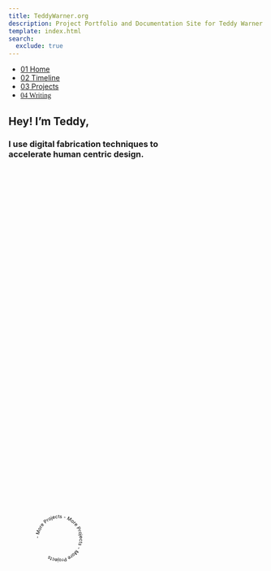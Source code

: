 ```yaml
---
title: TeddyWarner.org
description: Project Portfolio and Documentation Site for Teddy Warner.
template: index.html
search:
  exclude: true
---
```


<head>
  <meta charset="UTF-8">
  <meta name="viewport" content="width=device-width, initial-scale=1.0">
  <title>Teddy Warner</title>
  <script src="https://kit.fontawesome.com/79ff35ecec.js" crossorigin="anonymous"></script>
  <link rel="stylesheet" href="assets/css/index.css">
</head>

<nav class="main-navigation">
    <ul>
      <li><a class="home" href="http://teddywarner.com"><span class="navnum">01</span> Home</a></li>
      <li><a class="proj" href="http://teddywarner.com/time/"><span class="navnum">02</span> Timeline</a></li>
      <li><a class="mach" href="http://teddywarner.com/proj/"><span class="navnum">03</span> Projects</a></li>
      <li><a class="fab" href="http://teddywarner.com/writ/" style="font-family: 'Fira Sans';"><span class="navnum">04</span> Writing</a></li>
    </ul>
</nav>

<body>
  <main data-scroll-container>
  <section>
  <div class="content">
     <div class="introabt">
      <h2>Hey! I’m Teddy, <span id="typed"></span></h2>
      <h3>I use digital fabrication techniques to</br> accelerate human centric design.</h3> 
    </section>
    <section class="featured-projects">
    <div class="projcontent">
      <div class="grid">
      <div class="projparent">
        <a href="http://teddywarner.com/Projects/AdaptableAquaponics/">
          <div class="project shadowbox p1">
          </div>
        </a>
        <a href="http://teddywarner.com/Projects/VonNiemannProbe/">
          <div class="project p2">
            <svg xmlns="http://www.w3.org/2000/svg" viewBox="-846.979 63.885 447.7 559.7" style="transform: scale(1.1);">
              <defs>
                <clipPath id="funnypath">
                  <path d="m-424.23 623.55h-218.67a24.985 24.985 0 0 1-24.985-24.985v-49.171a34.979 34.979 0 0 0-34.979-34.979h-119.13a24.985 24.985 0 0 1-24.985-24.985v-400.56a24.985 24.985 0 0 1 24.985-24.985h397.77a24.985 24.985 0 0 1 24.985 24.985v509.7a24.985 24.985 0 0 1-24.985 24.985z" />
                </clipPath>
              </defs>
              <g clip-path="url(#funnypath)">
                <image width="504px" x="-846.979" y="63.885" xlink:href="https://teddywarner.org/images/VonNiemannProbe/cover.jpg" />
              </g>
            </svg>
          </div>
        </a>
        <a href="http://teddywarner.com/Projects/ParametricGenerator">
          <div class="project shadowbox p3">
           </div>
        </a>
        <a href="http://teddywarner.com/Projects/SerialUPDI">
          <div class="project shadowbox p4">
           </div>
        </a>
        <a href="http://teddywarner.com/Projects/AssistiveAquaponics">
          <div class="project shadowbox p5">
           </div>
        </a>
      </div>
        <div class="circle1">
          <svg version="1.1" xmlns="http://www.w3.org/2000/svg" xmlns:xlink="http://www.w3.org/1999/xlink" x="0px" y="0px" width="200px" height="200px" viewBox="0 0 300 300" xml:space="preserve" class="textrev">
            <defs>
              <path id="circlePath" d=" M 150, 150 m -60, 0 a 60,60 0 0,1 120,0 a 60,60 0 0,1 -120,0 "/>
            </defs>
            <g>
              <use xlink:href="#circlePath" fill="none"/>
                <text>
                  <textPath fill="var(--md-default-fg-color)" xlink:href="#circlePath">- More Projects - More Projects - More Projects </textPath>
                </text>
            </g>
            <a href="http://teddywarner.com/feed/" class="abtbtn" onmouseenter="leftrevon()" onmouseleave="leftrevoff()">
              <circle fill="none" cx="150" cy="150" r="75"/>
            </a>
          </svg>
        </div>
    </div>
    </div>
    </section>
   <section style="height:1em;">
    <h1></h1>
   </section>
  </div>
  </main>
  <script src="https://cdnjs.cloudflare.com/ajax/libs/jquery/3.3.1/jquery.min.js"></script>
  <script src="https://unpkg.com/typed.js@2.1.0/dist/typed.umd.js"></script>
  <script>
    var typed = new Typed('#typed', {
      strings: [
        'a maker.',
        'an engineer.',
        'a designer.',
        'a student.',
      ],
      stringsElement: null,
      startDelay: 700,
      typeSpeed: 80,
      backSpeed: 80,
      backDelay: 1200,
      loop: true
    });
  </script>
  <script src="../assets/js/index.js"></script>
</body>
</html>
